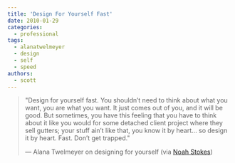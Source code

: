 ```yaml
---
title: 'Design For Yourself Fast'
date: 2010-01-29
categories:
  - professional
tags:
  - alanatwelmeyer
  - design
  - self
  - speed
authors:
  - scott
---
```


> "Design for yourself fast. You shouldn’t need to think about what you want, you are what you want. It just comes out of you, and it will be good. But sometimes, you have this feeling that you have to think about it like you would for some detached client project where they sell gutters; your stuff ain’t like that, you know it by heart… so design it by heart. Fast. Don’t get trapped."
>
> — Alana Twelmeyer on designing for yourself (via [Noah Stokes](http://esbueno.noahstokes.com/post/360000541/design-for-yourself-fast-you-shouldnt-need-to))
